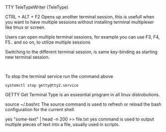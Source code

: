 TTY
TeleTypeWriter (TeleType)

CTRL + ALT + F2
Opens up another terminal session, this is usefull when you want to have multiple sessions without installing terminal multiplexer like tmux or screen.

Users can open multiple terminal sessions, for example you can use F3, F4, F5.. and so on, to utilize multiple sessions

Switching to the different terminal session, is same key-binding as starting new terminal session.

<br>

To stop the terminal service run the command above
```
systemctl stop getty@tty2.service
```




GETTY
Get Terminal Type is an essesntial program in all linux distrobutions. 



source ~/.bashrc
The source command is used to refresh or reload the bash configuration for the current shell.




yes "some-text" | head -n 200 >> file.txt
yes command is used to output multiple pieces of text into a file, usually used in scripts.
